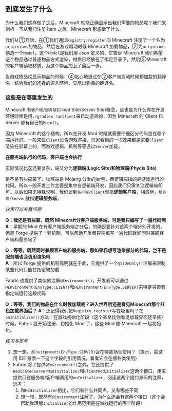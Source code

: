 ## 到底发生了什么

为什么我们这样做了之后，Minecraft 就能正确显示出我们需要的物品呢？我们来剖析一下从我们注册 Item 之后，Minecraft 到底做了什么。

我们从①开始，在①我们通过`Registry.register`向 Minecraft 注册了一个名为 `originiums`的物品，然后在游戏启动时候 Minecraft 加载物品，②为`originiums`创造一个`Model`。这个`Model`是我们用 Json 定义的，它告诉 Minecraft 我们希望这个物品通过普通物品方式渲染，材质已经放在了指定目录下，然后③Minecraft的客户端读取材质，为这个物品加上了最后一步。

当游戏物品栏显示物品的时候，④贴心地通过在②客户端启动时候预加载的翻译名，结合我们的选择的语言环境，显示出物品的翻译名。

### 这些是在哪里发生的

Minecraft 有`客户端/服务端`(Client Site/Server Site)概念，这也是为什么你在开发环境时候是用`./gradlew runClient`来启动游戏的，因为 Minecraft 的 Client 和 Server 都有自己的`Main()`。

因为 Minecraft 的这个结构，所以在开发 Mod 时候就需要仔细区分代码是在哪个端运行的。一般来说`Client`负责游戏渲染、玩家看到的一切效果都是需要`Client`渲染在屏幕上的，而游戏逻辑、机制等等通过`Server`加载。

**在服务端执行的代码，客户端也会执行**

实际情况比这还要复杂，端又分为**逻辑端(Logic Site)**和**物理端(Phycis Site)**

是不是有些搞蒙了，物理端是 Mojang 分发的jar包，而逻辑端指的是游戏运行的代码。所以一般开发工作主要是集中在逻辑端开发，因此我们只需关注逻辑端即可。以后如果无特殊说明，我们谈到`客户端/Client`就指**逻辑客户端**，相应地，`服务端/Server`就指**逻辑服务端**。

*这里可以有蠢问题*

**Q：我还是有些蒙，既然 Minecraft分客户端服务端，可是我只编写了一遍代码啊**  
**A**：早期的 Mod 在有客户端服务端之分后，的确是要针对这两个端分别开发的，但是 Forge 提供了一套机制，可以帮助开发者只需编写一遍代码就能同时兼顾客户端和服务端了

**Q：等等，既然同时兼顾客户端和服务端，那如果我想写渲染部分的代码，岂不是服务端也会调用渲染吗**  
**A**：所以 Forge 提供的机制高明就在于此，它提供了一个`@SideOnly()`注解来限制某些代码只能在指定端加载

Fabric 也提供了类似的注解`@Environment()`，开发者可以通过`@Environment(EnvType.CLIENT)`和`@Environment(EnvType.SERVER)`来特定只能有指定端运行这段代码

**Q：等等，我们的物品在什么时候加载呢？进入世界后还是看见Minecraft那个红色加载界面后？**
**A**：还记得我们把`Registry.register`写在哪里吗？在`onInitializer()`方法！在游戏初始化阶段（这个甚至比你看见加载界面还早些）时候，Fabric 就开始注册、初始化 Mod 了，这些 Mod 随 Minecraft 一起初始化。

*练习与思考*

1. 想一想，`@Envirpnment(EnvType.SERVER)`会在哪些场合使用？（提示，尝试用 IDE 搜索一下这个字段的引用情况，看看它会在哪些类使用）
2. Fabric 除了提供`@Environment()`之外，它还提供了`DedicatedServerModInitializer`和`ClientModInitializer`这两个接口，用来提供只在服务端/客户端调用的`onInitializer`，阅读这两个接口源码的注释，思考：
    1. 和`ModInitializer`相比，它们有什么共同点，又有哪些不同
    2. 想一想，既然有`@Environment`注解了，为什么还会有这两个接口（这个会帮助你理解`Initializer`的作用范围是在游戏运行的哪个阶段）